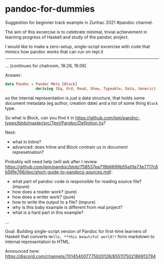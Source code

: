 # pandoc-for-dummies

Suggestion for beginner track example in Zurihac 2021 #pandoc channel.

The aim of this excercise is to celebrate minimal, trivial achievement
in learning progress of Haskell and study of the pandoc project.

I would like to make a zero-setup, single-script excercise 
with code that mimics how pandoc works that can run on repl.it

---

... (continues for chatroom, 18:26, 19.06)

Answer: 

```haskell
data Pandoc = Pandoc Meta [Block]
              deriving (Eq, Ord, Read, Show, Typeable, Data, Generic)
```

so the internal representation is just a data structure, that holds some 
document metadata (eg author, creation date) and a list of some thing `Block`
type. 

So what is Block, can you find it in <https://github.com/jgm/pandoc-types/blob/master/src/Text/Pandoc/Definition.hs>?

Next:

- what in Inline?
- advanced: does Inline and Block contrain us in document represetnation?

Probably will need help (will ask after I review https://github.com/jgm/pandoc/blob/758537ea719b6699b55e0fa73e7717c6b56fe766/doc/short-guide-to-pandocs-sources.md):

- what part of pandoc code is responsible for reading source file? (impure)
- how does a reader work? (pure)
- how does a writer work? (pure)
- how to write the output to a file? (impure)
- why is this baby example is different from real project?
- what is a hard part in this example?

...


Goal: Building single-script version of Pandoc for first-time learners of Haskell that 
converts `Hello, **this beautiful world!*` form markdown to internal representation to HTML.


Announced here: <https://discord.com/channels/701454007775920128/855117502186913794>
